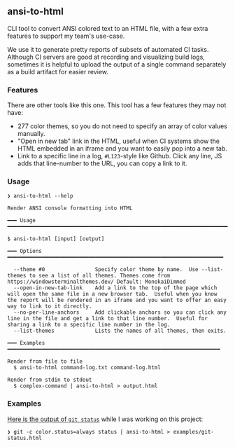 ## ansi-to-html

CLI tool to convert ANSI colored text to an HTML file, with a few extra features to support my team's use-case.

We use it to generate pretty reports of subsets of automated CI tasks.  Although CI servers are good at recording and
visualizing build logs, sometimes it is helpful to upload the output of a single command separately as a build artifact
for easier review.

### Features

There are other tools like this one.  This tool has a few features they may not have:

* 277 color themes, so you do not need to specify an array of color values manually.
* "Open in new tab" link in the HTML, useful when CI systems show the HTML embedded in an iframe and you want to easily
pop into a new tab.
* Link to a specific line in a log, `#L123`-style like Github.  Click any line, JS adds that line-number to the URL, you can copy a link to it.

### Usage

```
❯ ansi-to-html --help
```

```
Render ANSI console formatting into HTML

━━━ Usage ━━━━━━━━━━━━━━━━━━━━━━━━━━━━━━━━━━━━━━━━━━━━━━━━━━━━━━━━━━━━━━━━━━━━━━━

$ ansi-to-html [input] [output]

━━━ Options ━━━━━━━━━━━━━━━━━━━━━━━━━━━━━━━━━━━━━━━━━━━━━━━━━━━━━━━━━━━━━━━━━━━━━

  --theme #0                Specify color theme by name.  Use --list-themes to see a list of all themes. Themes come from https://windowsterminalthemes.dev/ Default: MonokaiDimmed
  --open-in-new-tab-link    Add a link to the top of the page which will open the same file in a new browser tab.  Useful when you know the report will be rendered in an iframe and you want to offer an easy way to link to it directly.
  --no-per-line-anchors     Add clickable anchors so you can click any line in the file and get a link to that line number.  Useful for sharing a link to a specific line number in the log.
  --list-themes             Lists the names of all themes, then exits.

━━━ Examples ━━━━━━━━━━━━━━━━━━━━━━━━━━━━━━━━━━━━━━━━━━━━━━━━━━━━━━━━━━━━━━━━━━━━

Render from file to file
  $ ansi-to-html command-log.txt command-log.html

Render from stdin to stdout
  $ complex-command | ansi-to-html > output.html
```

### Examples

[Here is the output of `git status`](https://cspotcode.github.io/ansi-to-html/examples/git-status.html) while I was working on this project:

```
❯ git -c color.status=always status | ansi-to-html > examples/git-status.html
```
